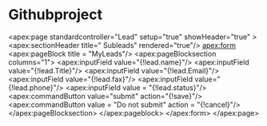 # Githubproject
<apex:page standardcontroller="Lead" setup="true" showHeader="true"  >
   <apex:sectionHeader title=" Subleads" rendered="true"/>
    <apex:form>
    <apex:pageBlock title = "MyLeads"/>
       <apex:pageBlocksection columns="1">
         <apex:inputField value="{!lead.name}"/>
            <apex:inputField value="{!lead.Title}"/> 
              <apex:inputField value="{!lead.Email}"/>
                <apex:inputField value="{!lead.fax}"/>
                  <apex:inputField value="{!lead.phone}"/>
                  <apex:inputField value = "{!lead.status}"/>
                     <apex:commandButton value="submit" action="{!save}"/>
                     <apex:commandButton value = "Do not submit" action = "{!cancel}"/>
             </apex:pageBlocksection>
         </apex:pageblock>
  </apex:form>
 </apex:page>
